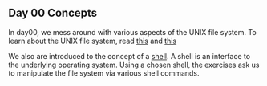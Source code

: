 ## Day 00 Concepts

In day00, we mess around with various aspects of the UNIX file system. To learn about the UNIX file system, read [this](https://en.wikipedia.org/wiki/Unix_filesystem) and [this](https://www.geeksforgeeks.org/operating-system-unix-file-system/)

We also are introduced to the concept of a [shell](https://en.wikipedia.org/wiki/Shell_(computing)). A shell is an interface to the underlying operating system. Using a chosen shell, the exercises ask us to manipulate the file system via various shell commands.  
